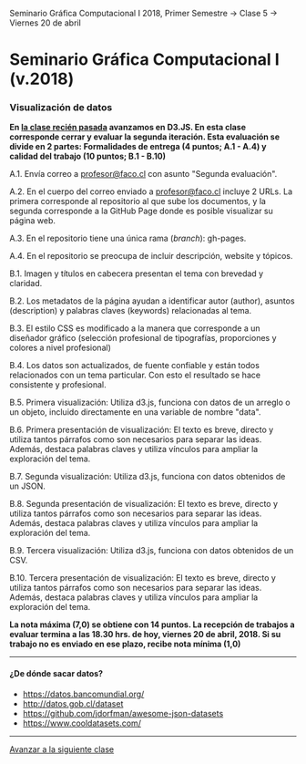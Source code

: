 Seminario Gráfica Computacional I 2018, Primer Semestre → Clase 5 → Viernes 20 de abril

# Seminario Gráfica Computacional I (v.2018)

### Visualización de datos

**En [la clase recién pasada](https://github.com/profesorfaco/dgp502_4/) avanzamos en D3.JS. En esta clase corresponde cerrar y evaluar la segunda iteración. Esta evaluación se divide en 2 partes: Formalidades de entrega (4 puntos; A.1 - A.4) y calidad del trabajo (10 puntos; B.1 - B.10)**

A.1. Envía correo a profesor@faco.cl con asunto "Segunda evaluación".

A.2. En el cuerpo del correo enviado a profesor@faco.cl incluye 2 URLs. La primera corresponde al repositorio al que sube los documentos, y la segunda corresponde a la GitHub Page donde es posible visualizar su página web. 

A.3. En el repositorio tiene una única rama (*branch*): gh-pages.

A.4. En el repositorio se preocupa de incluir descripción, website y tópicos.

B.1. Imagen y títulos en cabecera presentan el tema con brevedad y claridad. 

B.2. Los metadatos de la página ayudan a identificar autor (author), asuntos (description) y palabras claves (keywords) relacionadas al tema.

B.3. El estilo CSS es modificado a la manera que corresponde a un diseñador gráfico (selección profesional de tipografías, proporciones y colores a nivel profesional)

B.4. Los datos son actualizados, de fuente confiable y están todos relacionados con un tema particular. Con esto el resultado se hace consistente y profesional.

B.5. Primera visualización: Utiliza d3.js, funciona con datos de un arreglo o un objeto, incluido directamente en una variable de nombre "data".

B.6. Primera presentación de visualización: El texto es breve, directo y utiliza tantos párrafos como son necesarios para separar las ideas. Además, destaca palabras claves y utiliza vínculos para ampliar la exploración del tema.

B.7. Segunda visualización: Utiliza d3.js, funciona con datos obtenidos de un JSON.

B.8. Segunda presentación de visualización: El texto es breve, directo y utiliza tantos párrafos como son necesarios para separar las ideas. Además, destaca palabras claves y utiliza vínculos para ampliar la exploración del tema.

B.9. Tercera visualización: Utiliza d3.js, funciona con datos obtenidos de un CSV.

B.10. Tercera presentación de visualización: El texto es breve, directo y utiliza tantos párrafos como son necesarios para separar las ideas. Además, destaca palabras claves y utiliza vínculos para ampliar la exploración del tema.

**La nota máxima (7,0) se obtiene con 14 puntos. La recepción de trabajos a evaluar termina a las 18.30 hrs. de hoy, viernes 20 de abril, 2018. Si su trabajo no es enviado en ese plazo, recibe nota mínima (1,0)**

- - - - 

#### ¿De dónde sacar datos?

- https://datos.bancomundial.org/
- http://datos.gob.cl/dataset
- https://github.com/jdorfman/awesome-json-datasets
- https://www.cooldatasets.com/

- - - - 

[Avanzar a la siguiente clase](https://github.com/profesorfaco/dgp502_6/)
